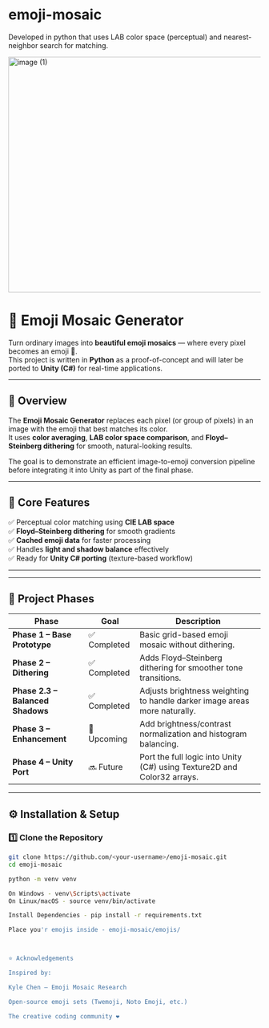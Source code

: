 # emoji-mosaic
Developed in python that uses LAB color space (perceptual) and nearest-neighbor search for matching.


<img width="1279" height="470" alt="image (1)" src="https://github.com/user-attachments/assets/9f24043f-fb82-48e5-bbf2-0da3adef3af9" />



# 🧩 Emoji Mosaic Generator

Turn ordinary images into **beautiful emoji mosaics** — where every pixel becomes an emoji 🎨.  
This project is written in **Python** as a proof-of-concept and will later be ported to **Unity (C#)** for real-time applications.

---

## 🚀 Overview

The **Emoji Mosaic Generator** replaces each pixel (or group of pixels) in an image with the emoji that best matches its color.  
It uses **color averaging**, **LAB color space comparison**, and **Floyd–Steinberg dithering** for smooth, natural-looking results.

The goal is to demonstrate an efficient image-to-emoji conversion pipeline before integrating it into Unity as part of the final phase.

---

## 🧠 Core Features

✅ Perceptual color matching using **CIE LAB space**  
✅ **Floyd–Steinberg dithering** for smooth gradients  
✅ **Cached emoji data** for faster processing  
✅ Handles **light and shadow balance** effectively  
✅ Ready for **Unity C# porting** (texture-based workflow)

---



---

## 🔬 Project Phases

| **Phase** | **Goal** | **Description** |
|------------|-----------|----------------|
| **Phase 1 – Base Prototype** | ✅ Completed | Basic grid-based emoji mosaic without dithering. |
| **Phase 2 – Dithering** | ✅ Completed | Adds Floyd–Steinberg dithering for smoother tone transitions. |
| **Phase 2.3 – Balanced Shadows** | ✅ Completed | Adjusts brightness weighting to handle darker image areas more naturally. |
| **Phase 3 – Enhancement** | 🔄 Upcoming | Add brightness/contrast normalization and histogram balancing. |
| **Phase 4 – Unity Port** | 🔜 Future | Port the full logic into Unity (C#) using Texture2D and Color32 arrays. |

---

## ⚙️ Installation & Setup

### 1️⃣ Clone the Repository
```bash
git clone https://github.com/<your-username>/emoji-mosaic.git
cd emoji-mosaic

python -m venv venv

On Windows - venv\Scripts\activate
On Linux/macOS - source venv/bin/activate

Install Dependencies - pip install -r requirements.txt

Place you'r emojis inside - emoji-mosaic/emojis/



⭐ Acknowledgements

Inspired by:

Kyle Chen – Emoji Mosaic Research

Open-source emoji sets (Twemoji, Noto Emoji, etc.)

The creative coding community ❤️


